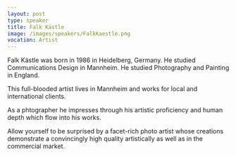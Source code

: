 ```yaml
---
layout: post
type: speaker
title: Falk Kästle
image: /images/speakers/FalkKaestle.png
vocation: Artist
---
```

Falk Kästle was born in 1986 in Heidelberg, Germany. He studied Communications Design in Mannheim. He studied Photography and Painting in England.

This full-blooded artist lives in Mannheim and works for local and international clients.

As a phtographer he impresses through his artistic proficiency and human depth which flow into his works.

Allow yourself to be surprised by a facet-rich photo artist whose creations demonstrate a convincingly high quality artistically as well as in the commercial market.